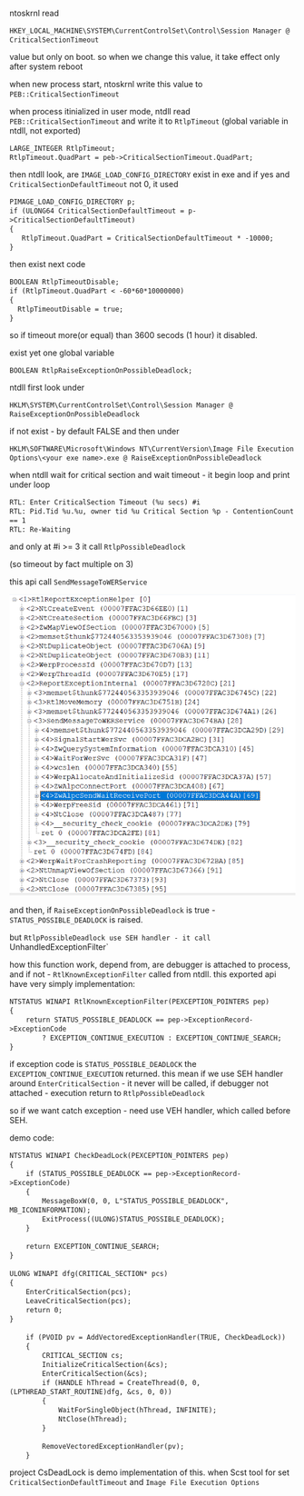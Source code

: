 ntoskrnl read
```
HKEY_LOCAL_MACHINE\SYSTEM\CurrentControlSet\Control\Session Manager @ CriticalSectionTimeout
```
value but only on boot. 
so when we change this value, it take effect only after system reboot

when new process start, ntoskrnl write this value to `PEB::CriticalSectionTimeout`

when process itinialized in user mode, ntdll read `PEB::CriticalSectionTimeout` and write it to `RtlpTimeout` (global variable in ntdll, not exported)

```
LARGE_INTEGER RtlpTimeout;
RtlpTimeout.QuadPart = peb->CriticalSectionTimeout.QuadPart;
```

then ntdll look, are `IMAGE_LOAD_CONFIG_DIRECTORY` exist in exe and if yes and `CriticalSectionDefaultTimeout` not 0, it used

```
PIMAGE_LOAD_CONFIG_DIRECTORY p; 
if (ULONG64 CriticalSectionDefaultTimeout = p->CriticalSectionDefaultTimeout)
{
   RtlpTimeout.QuadPart = CriticalSectionDefaultTimeout * -10000; 
}
```

then exist next code

```
BOOLEAN RtlpTimeoutDisable;
if (RtlpTimeout.QuadPart < -60*60*10000000)
{ 
  RtlpTimeoutDisable = true; 
} 
```

so if timeout more(or equal) than 3600 secods (1 hour) it disabled.

exist yet one global variable

```
BOOLEAN RtlpRaiseExceptionOnPossibleDeadlock;
```

ntdll first look under 

```
HKLM\SYSTEM\CurrentControlSet\Control\Session Manager @ RaiseExceptionOnPossibleDeadlock 
```
if not exist - by default FALSE
and then under 

```
HKLM\SOFTWARE\Microsoft\Windows NT\CurrentVersion\Image File Execution Options\<your exe name>.exe @ RaiseExceptionOnPossibleDeadlock
```

when ntdll wait for critical section and wait timeout - it begin loop and print under loop

```
RTL: Enter CriticalSection Timeout (%u secs) #i
RTL: Pid.Tid %u.%u, owner tid %u Critical Section %p - ContentionCount == 1
RTL: Re-Waiting
```
and only at #i >= 3 it call `RtlpPossibleDeadlock`

(so timeout by fact multiple on 3)

this api call `SendMessageToWERService`

![SendMessageToWERService](mp.png)

and then, if `RaiseExceptionOnPossibleDeadlock` is true - `STATUS_POSSIBLE_DEADLOCK` is raised.

but `RtlpPossibleDeadlock use SEH handler - it call `UnhandledExceptionFilter`

how this function work, depend from, are debugger is attached to process, and if not - `RtlKnownExceptionFilter` called from ntdll. 
this exported api have very simply implementation:

```
NTSTATUS WINAPI RtlKnownExceptionFilter(PEXCEPTION_POINTERS pep)
{
    return STATUS_POSSIBLE_DEADLOCK == pep->ExceptionRecord->ExceptionCode 
        ? EXCEPTION_CONTINUE_EXECUTION : EXCEPTION_CONTINUE_SEARCH; 
}
```

if exception code is `STATUS_POSSIBLE_DEADLOCK` the `EXCEPTION_CONTINUE_EXECUTION` returned.
this mean if we use SEH handler around `EnterCriticalSection` - it never will be called, if debugger not attached - execution return to `RtlpPossibleDeadlock`

so if we want catch exception - need use VEH handler, which called before SEH.

demo code:

```
NTSTATUS WINAPI CheckDeadLock(PEXCEPTION_POINTERS pep)
{
    if (STATUS_POSSIBLE_DEADLOCK == pep->ExceptionRecord->ExceptionCode)
    {
        MessageBoxW(0, 0, L"STATUS_POSSIBLE_DEADLOCK", MB_ICONINFORMATION);
        ExitProcess((ULONG)STATUS_POSSIBLE_DEADLOCK);
    }

    return EXCEPTION_CONTINUE_SEARCH; 
}

ULONG WINAPI dfg(CRITICAL_SECTION* pcs)
{
    EnterCriticalSection(pcs);
    LeaveCriticalSection(pcs);
    return 0;
}

    if (PVOID pv = AddVectoredExceptionHandler(TRUE, CheckDeadLock))
    {
        CRITICAL_SECTION cs;
        InitializeCriticalSection(&cs);
        EnterCriticalSection(&cs);
        if (HANDLE hThread = CreateThread(0, 0, (LPTHREAD_START_ROUTINE)dfg, &cs, 0, 0))
        {
            WaitForSingleObject(hThread, INFINITE);
            NtClose(hThread);
        }

        RemoveVectoredExceptionHandler(pv);
    }
```

project CsDeadLock is demo implementation of this. when Scst tool for set `CriticalSectionDefaultTimeout` and `Image File Execution Options`